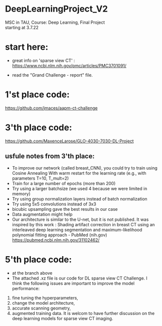 # DeepLearningProject_V2
MSC in TAU, Course: Deep Learning, Final Project
<br> starting at 3.7.22
# start here: <br>
* great info on 'sparse view CT' :<br>
https://www.ncbi.nlm.nih.gov/pmc/articles/PMC3701091/ <br>

* read the "Grand Challenge - report" file.

# 1'st place code: <br>
https://github.com/jmaces/aapm-ct-challenge

# 3'th place code: <br>
https://github.com/MaxenceLarose/GLO-4030-7030-DL-Project

## usfule notes from 3'th place: <br>
* To improve our network (called breast_CNN), you could try to train using Cosine Annealing With warm restart for the learning rate (e.g., with parameters T=10, T_mult=2) <br>
* Train for a large number of epochs (more than 200) <br>
* Try using a larger batchsize (we used 4 because we were limited in memory) <br>
* Try using group normalization layers instead of batch normalization <br>
* Try using 5x5 convolutions instead of 3x3 <br>
* bicubic upsampling gave the best results in our case <br>
* Data augmentation might help <br>
* Our architecture is similar to the U-net, but it is not published. It was inspired by this work : Shading artifact correction in breast CT using an interleaved deep learning segmentation and maximum-likelihood polynomial fitting approach - PubMed (nih.gov) <br>
https://pubmed.ncbi.nlm.nih.gov/31102462/


# 5'th place code: <br>
* at the branch above 
* The attached .xz file is our code for DL sparse view CT Challenge.
I think the following issues are important to improve the model performance:
1) fine tuning the hyperparameters,
2) change the model architecture,
3) accurate scanning geometry,
4) augmented training data.
It is welcom to have further discussion on the deep learning models for sparse view CT imaging.


